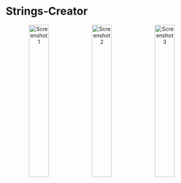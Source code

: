 # Strings-Creator



<div align="center">
    <img src="metadata/en-US/images/phoneScreenshots/1.jpg" width="32%" alt="Screenshot 1" />
    <img src="metadata/en-US/images/phoneScreenshots/2.jpg" width="32%" alt="Screenshot 2" />
    <img src="metadata/en-US/images/phoneScreenshots/3.jpg" width="32%" alt="Screenshot 3" />
</div>

